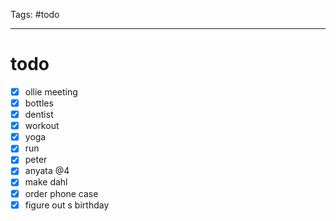 Tags: #todo
___ 

# todo

- [x] ollie meeting
- [x] bottles
- [x] dentist
- [x] workout 
- [x] yoga
- [x] run
- [x] peter
- [x] anyata @4
- [x] make dahl 
- [x] order phone case
- [x] figure out s birthday